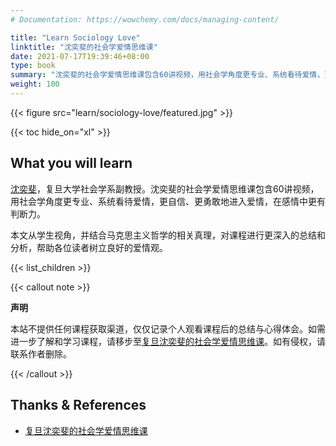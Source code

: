 ```yaml
---
# Documentation: https://wowchemy.com/docs/managing-content/

title: "Learn Sociology Love"
linktitle: "沈奕斐的社会学爱情思维课"
date: 2021-07-17T19:39:46+08:00
type: book
summary: "沈奕斐的社会学爱情思维课包含60讲视频，用社会学角度更专业、系统看待爱情，更自信、更勇敢地进入爱情，在感情中更有判断力。"
weight: 100
---
```


{{< figure src="learn/sociology-love/featured.jpg" >}}

{{< toc hide_on="xl" >}}

## What you will learn

[沈奕斐](https://ssdpp.fudan.edu.cn/84/c0/c21318a230592/page.htm)，复旦大学社会学系副教授。沈奕斐的社会学爱情思维课包含60讲视频，用社会学角度更专业、系统看待爱情，更自信、更勇敢地进入爱情，在感情中更有判断力。

本文从学生视角，并结合马克思主义哲学的相关真理，对课程进行更深入的总结和分析，帮助各位读者树立良好的爱情观。

{{< list_children >}}

{{< callout note >}}

**声明**

本站不提供任何课程获取渠道，仅仅记录个人观看课程后的总结与心得体会。如需进一步了解和学习课程，请移步至[复旦沈奕斐的社会学爱情思维课](https://www.iqiyi.com/a_19rrhl74up.html)。如有侵权，请联系作者删除。

{{< /callout >}}

## Thanks & References

- [复旦沈奕斐的社会学爱情思维课](https://www.iqiyi.com/a_19rrhl74up.html)